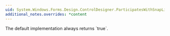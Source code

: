 ```yaml
---
uid: System.Windows.Forms.Design.ControlDesigner.ParticipatesWithSnapLines
additional_notes.overrides: *content
---
```


<p>The default implementation always returns `true`.</p>



